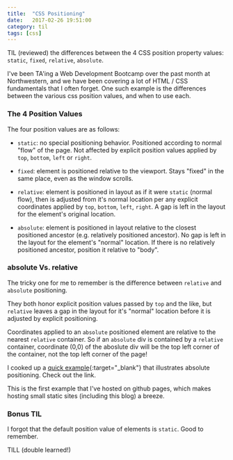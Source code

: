 ```yaml
---
title:  "CSS Positioning"
date:   2017-02-26 19:51:00
category: til
tags: [css]
---
```


TIL (reviewed) the differences between the 4 CSS position property values: `static`, `fixed`, `relative`, `absolute`. 

I've been TA'ing a Web Development Bootcamp over the past month at Northwestern, and we have been covering a lot of HTML / CSS fundamentals that I often forget. One such example is the differences between the various css position values, and when to use each. 

### The 4 Position Values

The four position values are as follows:

- `static`: no special positioning behavior. Positioned according to normal "flow" of the page. Not affected by explicit position values applied by `top`, `bottom`, `left` or `right`.

- `fixed`: element is positioned relative to the viewport. Stays "fixed" in the same place, even as the window scrolls.

- `relative`: element is positioned in layout as if it were `static` (normal flow), then is adjusted from it's normal location per any explicit coordinates applied by `top`, `bottom`, `left`, `right`. A gap is left in the layout for the element's original location.

- `absolute`: element is positioned in layout relative to the closest positioned ancestor (e.g. relatively positioned ancestor). No gap is left in the layout for the element's "normal" location. If there is no relatively positioned ancestor, position it relative to "body". 

### absolute Vs. relative 

The tricky one for me to remember is the difference between `relative` and `absolute` positioning. 

They both honor explicit position values passed by `top` and the like, but `relative` leaves a gap in the layout for it's "normal" location before it is adjusted by explicit positioning. 

Coordinates applied to an `absolute` positioned element are relative to the nearest `relative` container. So if an `absolute` div is contained by a `relative` container, coordinate (0,0) of the aboslute div will be the top left corner of the container, not the top left corner of the page!

I cooked up a [quick example][example]{:target="_blank"} that illustrates absolute positioning. Check out the link.

This is the first example that I've hosted on github pages, which makes hosting small static sites (including this blog) a breeze. 

### Bonus TIL

I forgot that the default position value of elements is `static`. Good to remember.

TILL (double learned!)

[example]: http://www.bambielli.com/absolute-positioning-example/
